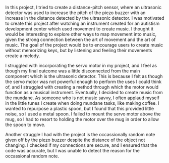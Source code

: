 In this project, I tried to create a distance-pitch sensor, where an ultrasonic detector was used to increase the pitch of the piezo buzzer with an increase in the distance detected by the ultrasonic detector. I was motivated to create this project after watching an instrument created for an autistism development center which used movement to create music. I thought it would be interesting to explore other ways to map movement into music, given the strong connection between the art of movement and the art of music. The goal of the project would be to encourage users to create music without memorizing keys, but by listening and feeling their movements create a melody.

I struggled with incorporating the servo motor in my project, and I feel as though my final outcome was a little disconnected from the main component which is the ultrasonic detector. This is because I felt as though the servo motor was not powerful enough to perform the uses I could think of, and I struggled with creating a method through which the motor would function as a musical instrument. Eventually, I decided to create music from the mundane. As someone who is not music savvy, I often applaud myself in the little tunes I create when doing mundane tasks, like making coffee. I wanted to repurpose a plastic spoon, but I found that this provided little noise, so I used a metal spoon. I failed to mount the servo motor above the mug, so I had to resort to holding the motor over the mug in order to allow the spoon to move. 

Another struggle I had with the project is the occassionally random note given off by the piezo buzzer despite the distance of the object not changing. I checked if my connections are secure, and I ensured that the code was accurate, but I was unable to detect the reason for the occassional random note. 
